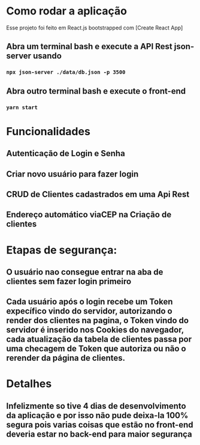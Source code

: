# Como rodar a aplicação

Esse projeto foi feito em React.js bootstrapped com [Create React App]

## Abra um terminal bash e execute a API Rest json-server usando 

### `npx json-server ./data/db.json -p 3500`

## Abra outro terminal bash e execute o front-end  

### `yarn start`


# Funcionalidades

## Autenticação de Login e Senha

## Criar novo usuário para fazer login

## CRUD de Clientes cadastrados em uma Api Rest

## Endereço automático viaCEP na Criação de clientes 

# Etapas de segurança:
## O usuário nao consegue entrar na aba de clientes sem fazer login primeiro

## Cada usuário após o login recebe um Token expecífico vindo do servidor, autorizando o render dos clientes na pagina, o Token vindo do servidor é inserido nos Cookies do navegador, cada atualização da tabela de clientes passa por uma checagem de Token que autoriza ou não o rerender da página de clientes.

# Detalhes

## Infelizmente so tive 4 dias de desenvolvimento da aplicação e por isso não pude deixa-la 100% segura pois varias coisas que estão no front-end deveria estar no back-end para maior segurança




